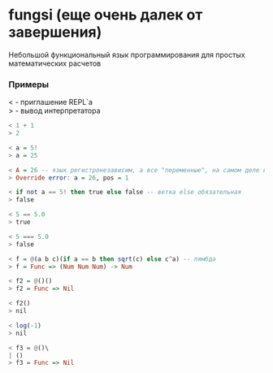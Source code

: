 # fungsi (еще очень далек от завершения)
Небольшой функциональный язык программирования для простых математических расчетов


### Примеры
< - приглашение REPL\`а                                                                 
\> - вывод интерпретатора

```haskell
< 1 + 1 
> 2

< a = 5!
> a = 25

< A = 26 -- язык регистронезависим, а все "переменные", на самом деле константы
> Override error: a = 26, pos = 1

< if not a == 5! then true else false -- ветка else обязательная
> false

< 5 == 5.0
> true

< 5 === 5.0
> false

< f = @(a b c)(if a == b then sqrt(c) else с^a) -- лямбда
> f = Func => (Num Num Num) -> Num

< f2 = @()()
> f2 = Func => Nil

< f2()
> nil

< log(-1)
> nil

< f3 = @()\
| ()
> f3 = Func => Nil
```
